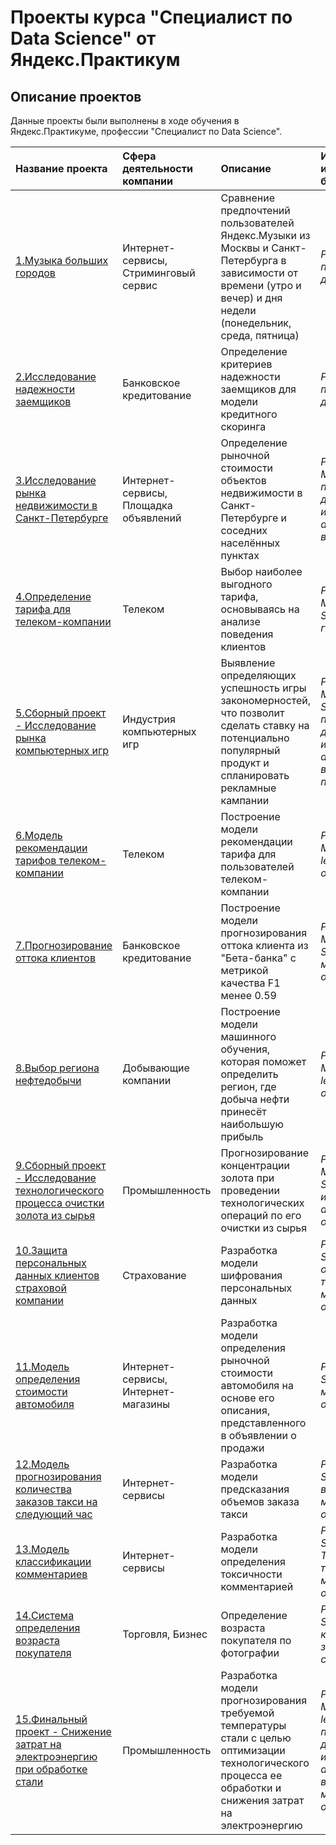 # Проекты курса "Специалист по Data Science" от Яндекс.Практикум

## Описание проектов

Данные проекты были выполнены в ходе обучения в Яндекс.Практикуме, профессии "Специалист по Data Science".

| Название проекта | Сфера деятельности компании | Описание | Используемые инструменты и библиотеки | 
| :---------------------- | :---------------------- | :---------------------- | :---------------------- |
| [1.Музыка больших городов](big_cities_music) | Интернет-сервисы, Стриминговый сервис | Сравнение предпочтений пользователей Яндекс.Музыки из Москвы и Санкт-Петербурга в зависимости от времени (утро и вечер) и дня недели (понедельник, среда, пятница)| *Python*, *Pandas*, *предобработка данных* |
| [2.Исследование надежности заемщиков](credit_scoring) | Банковское кредитование | Определение критериев надежности заемщиков для модели кредитного скоринга| *Python*, *Pandas*,  *предобработка данных*|
| [3.Исследование рынка недвижимости в Санкт-Петербурге](sale_of_apartments) | Интернет-сервисы, Площадка объявлений | Определение рыночной стоимости объектов недвижимости в Санкт-Петербурге и соседних населённых пунктах| *Python*, *Pandas*,  *Matplotlib*, *предобработка данных*, *исследовательский анализ*, *визуализация*|
| [4.Определение тарифа для телеком-компании](tariff_determination) | Телеком | Выбор наиболее выгодного тарифа, основываясь на анализе поведения клиентов| *Python*, *Pandas*, *Matplotlib*, *NumPy*, *SciPy*, *проверка гипотез*|
| [5.Сборный проект - Исследование рынка компьютерных игр](collected_project_1) | Индустрия компьютерных игр| Выявление определяющих успешность игры закономерностей, что позволит сделать ставку на потенциально популярный продукт и спланировать рекламные кампании| *Python*, *Pandas*, *Matplotlib*, *NumPy*, *SciPy*, *предобработка данных*, *исследовательский анализ*, *визуализация*, *проверка гипотез*|
| [6.Модель рекомендации тарифов телеком-компании](ML_tariff_recommendation) | Телеком | Построение модели рекомендации тарифа для пользователей телеком-компании| *Python*, *Pandas*, *Matplotlib*, *Scikit-learn*, *машинное обучение*|
| [7.Прогнозирование оттока клиентов](customer_churn_project) | Банковское кредитование | Построение модели прогнозирования оттока клиента из "Бета-банка" с метрикой качества F1 менее 0.59|*Python*, *Pandas*, *Matplotlib*, *NumPy*, *Scikit-learn*, *машинное обучение*|
| [8.Выбор региона нефтедобычи](oil_well_selection) | Добывающие компании | Построение модели машинного обучения, которая поможет определить регион, где добыча нефти принесёт наибольшую прибыль| *Python*, *Pandas*, *Matplotlib*, *Scikit-learn*, , *машинное обучение*, *бутстреп*|
| [9.Сборный проект - Исследование технологического процесса очистки золота из сырья](collected_project_2) | Промышленность | Прогнозирование концентрации золота при проведении технологических операций по его очистки из сырья| *Python*, *Pandas*, *Matplotlib*, *NumPy*, *Scikit-learn*, *исследовательский анализ*, *машинное обучение*|
| [10.Защита персональных данных клиентов страховой компании](protection_of_personal_data) | Страхование | Разработка модели шифрования персональных данных| *Python*, *NumPy*, *Scikit-learn*, *обработка текстовых данных*, *машинное обучение*|
| [11.Модель определения стоимости автомобиля](car_cost_estimate) | Интернет-сервисы, Интернет-магазины | Разработка модели определения рыночной стоимости автомобиля на основе его описания, представленного в объявлении о продажи | *Python*, *Pandas*, *Scikit-learn*, *машинное обучение*|
| [12.Модель прогнозирования количества заказов такси на следующий час](forecasting_taxi_orders) | Интернет-сервисы | Разработка модели предсказания объемов заказа такси | *Python*, *Pandas*, *Scikit-learn*, *временные ряды*, *машинное обучение*|
| [13.Модель классификации комментариев](identifying_toxic_comments) | Интернет-сервисы | Разработка модели определения токсичности комментарией | *Python*, *Pandas*, *Scikit-learn*, *NLTK*, *TF-IDF*, *обработка текстовых данных*, *машинное обучение*|
| [14.Система определения возраста покупателя](age_detection) | Торговля, Бизнес | Определение возраста покупателя по фотографии | *Python*, *Keras*, *Scikit-learn*, *компьютерное зрение*, *нейронные сети*|
| [15.Финальный проект - Снижение затрат на электроэнергию при обработке стали](final_project) | Промышленность | Разработка модели прогнозирования требуемой температуры стали с целью оптимизации технологического процесса ее обработки и снижения затрат на электроэнергию| *Python*, *Pandas*, *Matplotlib*, *Scikit-learn*, *предобработка данных*, *исследовательский анализ*, *визуализация*, *машинное обучение*|
